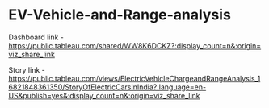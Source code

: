 # EV-Vehicle-and-Range-analysis

Dashboard link - https://public.tableau.com/shared/WW8K6DCKZ?:display_count=n&:origin=viz_share_link

Story link - https://public.tableau.com/views/ElectricVehicleChargeandRangeAnalysis_16821848361350/StoryOfElectricCarsInIndia?:language=en-US&publish=yes&:display_count=n&:origin=viz_share_link
